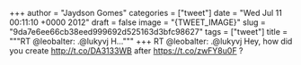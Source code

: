 
+++
author = "Jaydson Gomes"
categories = ["tweet"]
date = "Wed Jul 11 00:11:10 +0000 2012"
draft = false
image = "{TWEET_IMAGE}"
slug = "9da7e6ee66cb38eed999692d525163d3bfc98627"
tags = ["tweet"]
title = """RT @leobalter: .@lukyvj H..."""
+++
RT @leobalter: .@lukyvj Hey, how did you create http://t.co/DA3133WB after https://t.co/zwFY8u0F ?
